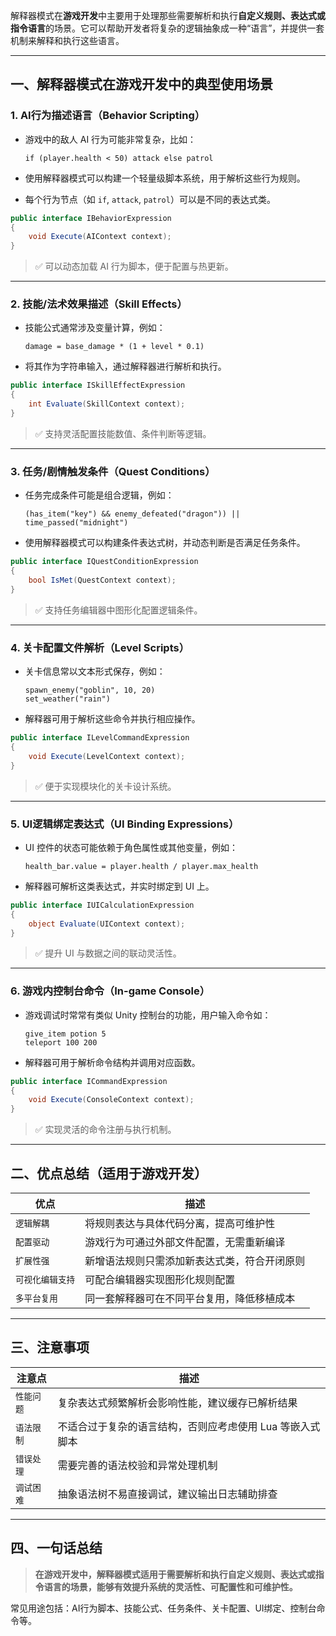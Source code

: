 解释器模式在**游戏开发**中主要用于处理那些需要解析和执行**自定义规则、表达式或指令语言**的场景。它可以帮助开发者将复杂的逻辑抽象成一种“语言”，并提供一套机制来解释和执行这些语言。

---

## 一、解释器模式在游戏开发中的典型使用场景

### 1. **AI行为描述语言（Behavior Scripting）**
- 游戏中的敌人 AI 行为可能非常复杂，比如：
  ```
  if (player.health < 50) attack else patrol
  ```

- 使用解释器模式可以构建一个轻量级脚本系统，用于解析这些行为规则。
- 每个行为节点（如 `if`, `attack`, `patrol`）可以是不同的表达式类。

```csharp
public interface IBehaviorExpression
{
    void Execute(AIContext context);
}
```


> ✅ 可以动态加载 AI 行为脚本，便于配置与热更新。

---

### 2. **技能/法术效果描述（Skill Effects）**
- 技能公式通常涉及变量计算，例如：
  ```
  damage = base_damage * (1 + level * 0.1)
  ```

- 将其作为字符串输入，通过解释器进行解析和执行。

```csharp
public interface ISkillEffectExpression
{
    int Evaluate(SkillContext context);
}
```


> ✅ 支持灵活配置技能数值、条件判断等逻辑。

---

### 3. **任务/剧情触发条件（Quest Conditions）**
- 任务完成条件可能是组合逻辑，例如：
  ```
  (has_item("key") && enemy_defeated("dragon")) || time_passed("midnight")
  ```

- 使用解释器模式可以构建条件表达式树，并动态判断是否满足任务条件。

```csharp
public interface IQuestConditionExpression
{
    bool IsMet(QuestContext context);
}
```


> ✅ 支持任务编辑器中图形化配置逻辑条件。

---

### 4. **关卡配置文件解析（Level Scripts）**
- 关卡信息常以文本形式保存，例如：
  ```
  spawn_enemy("goblin", 10, 20)
  set_weather("rain")
  ```

- 解释器可用于解析这些命令并执行相应操作。

```csharp
public interface ILevelCommandExpression
{
    void Execute(LevelContext context);
}
```


> ✅ 便于实现模块化的关卡设计系统。

---

### 5. **UI逻辑绑定表达式（UI Binding Expressions）**
- UI 控件的状态可能依赖于角色属性或其他变量，例如：
  ```
  health_bar.value = player.health / player.max_health
  ```

- 解释器可解析这类表达式，并实时绑定到 UI 上。

```csharp
public interface IUICalculationExpression
{
    object Evaluate(UIContext context);
}
```


> ✅ 提升 UI 与数据之间的联动灵活性。

---

### 6. **游戏内控制台命令（In-game Console）**
- 游戏调试时常常有类似 Unity 控制台的功能，用户输入命令如：
  ```
  give_item potion 5
  teleport 100 200
  ```

- 解释器可用于解析命令结构并调用对应函数。

```csharp
public interface ICommandExpression
{
    void Execute(ConsoleContext context);
}
```


> ✅ 实现灵活的命令注册与执行机制。

---

## 二、优点总结（适用于游戏开发）

| 优点 | 描述 |
|------|------|
| `逻辑解耦` | 将规则表达与具体代码分离，提高可维护性 |
| `配置驱动` | 游戏行为可通过外部文件配置，无需重新编译 |
| `扩展性强` | 新增语法规则只需添加新表达式类，符合开闭原则 |
| `可视化编辑支持` | 可配合编辑器实现图形化规则配置 |
| `多平台复用` | 同一套解释器可在不同平台复用，降低移植成本 |

---

## 三、注意事项

| 注意点 | 描述 |
|--------|------|
| `性能问题` | 复杂表达式频繁解析会影响性能，建议缓存已解析结果 |
| `语法限制` | 不适合过于复杂的语言结构，否则应考虑使用 Lua 等嵌入式脚本 |
| `错误处理` | 需要完善的语法校验和异常处理机制 |
| `调试困难` | 抽象语法树不易直接调试，建议输出日志辅助排查 |

---

## 四、一句话总结

> **在游戏开发中，解释器模式适用于需要解析和执行自定义规则、表达式或指令语言的场景，能够有效提升系统的灵活性、可配置性和可维护性。**

常见用途包括：AI行为脚本、技能公式、任务条件、关卡配置、UI绑定、控制台命令等。
